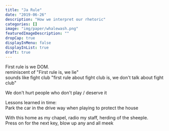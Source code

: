 ```yaml
---
title: "Ja Rule"
date: "2019-06-26"
description: "How we interpret our rhetoric"
categories: []
image: "img/paper/whalewash.png"
featuredImageDescription: ""
dropCap: true
displayInMenu: false
displayInList: true
draft: true
---
```


First rule is we DOM.  
reminiscent of "First rule is, we lie"  
sounds like fight club "first rule about fight club is, we don't talk about fight club"  

We don't hurt people who don't play / deserve it  


Lessons learned in time:  
Park the car in the drive way when playing to protect the house  

With this home as my chapel, radio my staff, herding of the sheeple.  
Press on for the next key, blow up any and all meek  